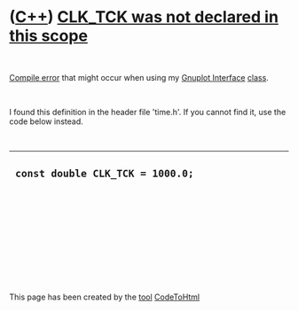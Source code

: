



 

 

 

 

 

([C++](Cpp.md)) [CLK\_TCK was not declared in this scope](CppCompileErrorCLK_TCKwasNotDeclaredInThisScope.md)
===============================================================================================================

 

[Compile error](CppCompileError.md) that might occur when using my
[Gnuplot Interface](CppGnuplotInterface.md) [class](CppClass.md).

 

I found this definition in the header file 'time.h'. If you cannot find
it, use the code below instead.

 

  -----------------------------------
  ` const double CLK_TCK = 1000.0;`
  -----------------------------------

 

 

 

 

 





 




This page has been created by the [tool](Tools.md)
[CodeToHtml](ToolCodeToHtml.md)
